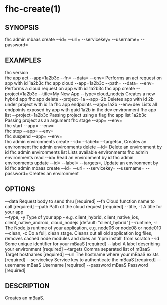 fhc-create(1)
=============
## SYNOPSIS

 fhc admin mbaas create --id=<id> --url=<url> --servicekey=<servicekey> --username=<username> --password=<password>

## EXAMPLES

  fhc version                                                                                                                                           
  fhc app act --app=1a2b3c --fn=<serverside Function> --data=<data to send> --env=<environment>                                                         Performs an act request on app with id 1a2b3c
  fhc app cloud --app=1a2b3c --path=<serverside path from root> --data=<Data to send> --env=<environment>                                               Performs a cloud request on app with id 1a2b3c
  fhc app create --project=1a2b3c --title=My New App --type=cloud_nodejs                                                                                Creates a new hybrid app
  fhc app delete --project=1a --app=2b                                                                                                                  Deletes app with id 2b under project with id 1a
  fhc app endpoints --app=1a2b --env=dev                                                                                                                Lists all endpoints exposed by app with guid 1a2b in the dev environment
  fhc app list --project=1a2b3c                                                                                                                         Passing project using a flag
  fhc app list 1a2b3c                                                                                                                                   Passing project as an argument
  fhc stage --app=<appGuid> --env=<environmentName>                                                                                                     
  fhc start --app=<appGuid> --env=<environmentName>                                                                                                     
  fhc stop --app=<appGuid> --env=<environmentName>                                                                                                      
  fhc suspend --app=<appGuid> --env=<environmentName>                                                                                                   
  fhc admin environments create --id=<environment id> --label=<label> --targets=<mbaasTargetId1>,<mbaasTargetId2>                                       Creates an environment
  fhc admin environments delete --id=<environment id>                                                                                                   Delete an environment by id
  fhc admin environments list                                                                                                                           Lists available environments
  fhc admin environments read --id=<id>                                                                                                                 Read an environment by id
  fhc admin environments update --id=<environment id> --label=<label> --targets=<mbaasTargetId1>,<mbaasTargetId2>                                       Update an environment by id
  fhc admin mbaas create --id=<mBaaS id> --url=<mBaaS URL> --servicekey=<mBaaS Service Key> --username=<mBaaS User Name> --password=<mBaaS Password>    Creates an environment


## OPTIONS

  --data         Request body to send thru                                                                                                             [required]
  --fn           Cloud function name to call                                                                                                           [required]
  --path         Path of the cloud request                                                                                                             [required]
  --title, -t    A title for your app                                                                                                                
  --type, -y     Type of your app - e.g. client_hybrid, client_native_ios, client_native_android, cloud_nodejs                                         [default: "client_hybrid"]
  --runtime, -r  The Node.js runtime of your application, e.g. node06 or node08 or node010                                                           
  --clean, -c    Do a full, clean stage. Cleans out all old application log files, removes cached node modules and does an 'npm install' from scratch
  --id           Some unique identifier for your mBaaS                                                                                                 [required]
  --label        A label describing your environment                                                                                                   [required]
  --targets      Comma separated list of mBaaS Target hostnames                                                                                        [required]
  --url          The hostname where your mBaaS exists                                                                                                  [required]
  --servicekey   Service key to authenticate the mBaaS                                                                                                 [required]
  --username     mBaaS Username                                                                                                                        [required]
  --password     mBaaS Password                                                                                                                        [required]

## DESCRIPTION

Creates an mBaaS.

